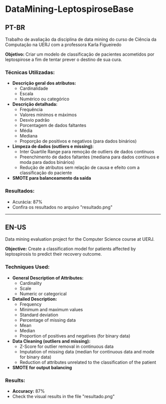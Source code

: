 # DataMining-LeptospiroseBase

## PT-BR

Trabalho de avaliação da disciplina de data mining do curso de Ciência da Computação na UERJ com a professora Karla Figueiredo

**Objetivo:** Criar um modelo de classificação de pacientes acometidos por leptospirose a fim de tentar prever o destino de sua cura.

### Técnicas Utilizadas:
- **Descrição geral dos atributos:**
  - Cardinalidade
  - Escala
  - Numérico ou categórico
- **Descrição detalhada:**
  - Frequência
  - Valores mínimos e máximos
  - Desvio padrão
  - Porcentagem de dados faltantes
  - Média
  - Mediana
  - Proporção de positivos e negativos (para dados binários)
- **Limpeza de dados (outliers e missing):**
  -  Inter Quartile Range para remoção de outliers de dados contínuos
  - Preenchimento de dados faltantes (mediana para dados contínuos e moda para dados binários)
  - Redução de atributos sem relação de causa e efeito com a classificação do paciente
- **SMOTE para balanceamento da saída**

### Resultados:
- Acurácia: 87%
- Confira os resultados no arquivo "resultado.png"

---

## EN-US

Data mining evaluation project for the Computer Science course at UERJ.

**Objective:** Create a classification model for patients affected by leptospirosis to predict their recovery outcome.

### Techniques Used:
- **General Description of Attributes:**
  - Cardinality
  - Scale
  - Numeric or categorical
- **Detailed Description:**
  - Frequency
  - Minimum and maximum values
  - Standard deviation
  - Percentage of missing data
  - Mean
  - Median
  - Proportion of positives and negatives (for binary data)
- **Data Cleaning (outliers and missing):**
  - Z-Score for outlier removal in continuous data
  - Imputation of missing data (median for continuous data and mode for binary data)
  - Reduction of attributes unrelated to the classification of the patient
- **SMOTE for output balancing**

### Results:
- **Accuracy:** 87%
- Check the visual results in the file "resultado.png"
